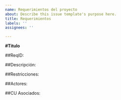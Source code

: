 ```yaml
---
name: Requerimientos del proyecto
about: Describe this issue template's purpose here.
title: Requerimientos
labels: ''
assignees: ''

---
```


**#Titulo**

##ReqID: 

##Descripción:

##Restricciones:

##Actores:

##CU Asociados:
